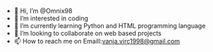 - 👋 Hi, I’m @Omnix98
- 👀 I’m interested in  coding
- 🌱 I’m currently learning  Python and HTML programming language
- 💞️ I’m looking to collaborate on web based projects
- 📫 How to reach me on Emaill:vanja.virc1998@gmail.com

<!---
Omnix98/Omnix98 is a ✨ special ✨ repository because its `README.md` (this file) appears on your GitHub profile.
You can click the Preview link to take a look at your changes.
--->
